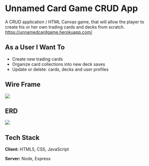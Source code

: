 


# Unnamed Card Game CRUD App

A CRUD application / HTML Canvas game, that will allow the player to create his or her own trading cards and decks from scratch.
https://unnamedcardgame.herokuapp.com/


## As a User I Want To

- Create new trading cards
- Organize card collections into new deck saves
- Update or delete: cards, decks and user profiles




## Wire Frame

![](https://i.ibb.co/hyqFxvL/Screen-Shot-2022-06-10-at-3-53-38-PM.png)


## ERD

![](https://i.ibb.co/ykyd4fZ/Screen-Shot-2022-06-10-at-3-52-17-PM.png)




## Tech Stack

**Client:** HTML5, CSS, JavaScript

**Server:** Node, Express
 
